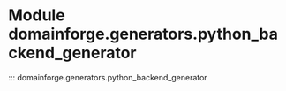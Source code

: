# Module domainforge.generators.python_backend_generator

::: domainforge.generators.python_backend_generator
